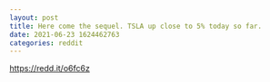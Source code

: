```yaml
--- 
layout: post 
title: Here come the sequel. TSLA up close to 5% today so far. 
date: 2021-06-23 1624462763 
categories: reddit 
--- 
```

https://redd.it/o6fc6z